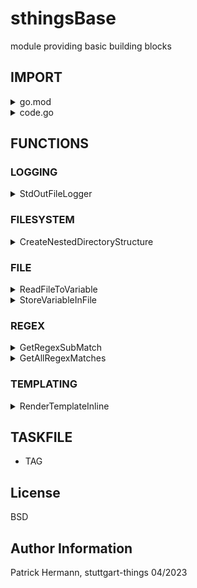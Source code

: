 # sthingsBase
module providing basic building blocks

## IMPORT

<details><summary>go.mod</summary>
	
```
module github..
go 1.20

require (
  ..
  github.com/stuttgart-things/sthingsBase v0.1.3
  ..
)
```

</details>

<details><summary>code.go</summary>
	
```
package xy

import (
  ..
  sthingsBase "github.com/stuttgart-things/sthingsBase"
  ..
)	
```

</details>

## FUNCTIONS

### LOGGING

<details><summary>StdOutFileLogger</summary>
  tbd!

  EXAMPLE USAGE:
  ```
  log := sthingsBase.StdOutFileLogger(logfilePath, "2006-01-02 15:04:05", 50, 3, 28)
  ..
  log.Info("gRPC server running on port " + serverPort)  
  ```
</details>

### FILESYSTEM

<details><summary>CreateNestedDirectoryStructure</summary>
  tbd!

  EXAMPLE USAGE:
  ```
  sthingsBase.CreateNestedDirectoryStructure("/tmp/terraform", 0777)
  ```
</details>

### FILE

<details><summary>ReadFileToVariable</summary>
  tbd!
</details>

<details><summary>StoreVariableInFile</summary>
  tbd!
</details>

### REGEX

<details><summary>GetRegexSubMatch</summary>
  tbd!
</details>

<details><summary>GetAllRegexMatches</summary>
  tbd!
</details>

### TEMPLATING

<details><summary>RenderTemplateInline</summary>
 
  INPUT:
 
  | templateData | renderOption | delimStart | delimEnd | templateVariables         |
  |--------------|--------------|------------|----------|------------------------   |
  | string       | string       | string     | string   | map[string]interface{}   |
  | hello {{ .name }}   | "missingkey=zero"    | "{{"        |  "}}"     | vars:= map[string]interface{}{"name": "delicious",}                        
  
  OUTPUT:
 
  | yamlBytes | err   |
  |-----------|-------|
  | []byte    | error |
  |           |       |

  EXAMPLE USAGE:
  ```
  ...
  yamlBytes, err := sthingsBase.RenderTemplateInline(
	metaDataFile.template, 
	"missingkey=zero", 
	"{{", 
	"}}", 
	chartData)
  
  if err != nil {
    log.Fatal(err)
  }
  ```
  
</details>

TASKFILE
-------
* TAG

License
-------

BSD

Author Information
------------------

Patrick Hermann, stuttgart-things 04/2023
